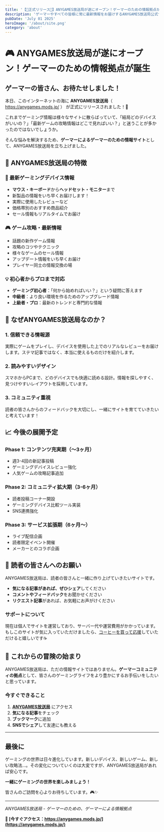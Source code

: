 ```yaml
---
title: '【🎉正式リリース🎉】ANYGAMES放送局が遂にオープン！ゲーマーのための情報拠点が誕生しました！！'
description: 'ゲーマーやすべての皆様に常に最新情報をお届けするANYGAMES放送局公式サイトがリリースされました！！'
pubDate: 'July 01 2025'
heroImage: '/about/site.png'
category: 'about'
---
```


# 🎮 ANYGAMES放送局が遂にオープン！ゲーマーのための情報拠点が誕生

## ゲーマーの皆さん、お待たせしました！

本日、このインターネットの海に **ANYGAMES放送局**（ https://anygames.mods.jp/ ） が正式にリリースされました！🚀

これまでゲーミング情報は様々なサイトに散らばっていて、「結局どのデバイスがいいの？」「最新ゲームの攻略情報はどこで見ればいい？」と迷うことが多かったのではないでしょうか。

そんな悩みを解決するため、**ゲーマーによるゲーマーのための情報サイト**として、ANYGAMES放送局を立ち上げました。

## 🎯 ANYGAMES放送局の特徴

### 📱 最新ゲーミングデバイス情報
- **マウス・キーボード**から**ヘッドセット・モニター**まで
- 新製品の情報をいち早くお届けします！
- 実際に使用したレビューなど
- 価格帯別のおすすめ商品紹介
- セール情報もリアルタイムでお届け

### 🎮 ゲーム攻略・最新情報
- 話題の新作ゲーム情報
- 攻略のコツやテクニック
- 様々なゲームのセール情報
- アップデート情報をいち早くお届け
- プレイヤー同士の情報交換の場

### 💡 初心者からプロまで対応
- **ゲーミング初心者**：「何から始めればいい？」という疑問に答えます
- **中級者**：より良い環境を作るためのアップグレード情報
- **上級者・プロ**：最新のトレンドと専門的な情報

## 🌟 なぜANYGAMES放送局なのか？

### 1. **信頼できる情報源**
実際にゲームをプレイし、デバイスを使用した上でのリアルなレビューをお届けします。ステマ記事ではなく、本当に使えるものだけを紹介します。

### 2. **読みやすいデザイン**
スマホからPCまで、どのデバイスでも快適に読める設計。情報を探しやすく、見つけやすいレイアウトを採用しています。

### 3. **コミュニティ重視**
読者の皆さんからのフィードバックを大切にし、一緒にサイトを育てていきたいと考えています！

## 📈 今後の展開予定

### Phase 1: コンテンツ充実期（〜3ヶ月）
- 週3-4回の新記事投稿
- ゲーミングデバイスレビュー強化
- 人気ゲームの攻略記事追加

### Phase 2: コミュニティ拡大期（3-6ヶ月）
- 読者投稿コーナー開設
- ゲーミングデバイス比較ツール実装
- SNS連携強化

### Phase 3: サービス拡張期（6ヶ月〜）
- ライブ配信企画
- 読者限定イベント開催
- メーカーとのコラボ企画



## 💬 読者の皆さんへのお願い

ANYGAMES放送局は、読者の皆さんと一緒に作り上げていきたいサイトです。

- **気になる記事があれば、ぜひシェア**してください
- **コメントやフィードバック**をお聞かせください  
- **リクエスト記事**があれば、お気軽にお声がけください

### サポートについて
現在は個人でサイトを運営しており、サーバー代や運営費用がかかっています。もしこのサイトが気に入っていただけましたら、[コーヒーを買って応援](https://www.buymeacoffee.com/anygames)していただけると嬉しいです☕

## 🚀 これからの冒険の始まり

ANYGAMES放送局は、ただの情報サイトではありません。**ゲーマーコミュニティの拠点**として、皆さんのゲーミングライフをより豊かにするお手伝いをしたいと思っています。

### 今すぐできること
1. **[ANYGAMES放送局](https://anygames.mods.jp/)** にアクセス
2. **気になる記事**をチェック
3. **ブックマーク**に追加
4. **SNSでシェア**して友達にも教える

---

## 最後に

ゲーミングの世界は日々進化しています。新しいデバイス、新しいゲーム、新しい攻略法...。その変化についていくのは大変ですが、ANYGAMES放送局があれば安心です。

**一緒にゲーミングの世界を楽しみましょう！**

皆さんのご訪問を心よりお待ちしています。🎮✨

---

*ANYGAMES放送局 - ゲーマーのための、ゲーマーによる情報拠点*

**🔗 [今すぐアクセス：https://anygames.mods.jp/](https://anygames.mods.jp/)**